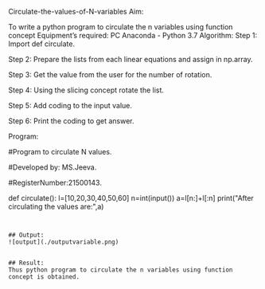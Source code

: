 Circulate-the-values-of-N-variables
Aim:

To write a python program to circulate the n variables using function concept
Equipment’s required:
 PC
Anaconda - Python 3.7
Algorithm: 
Step 1:
Import def circulate.

Step 2:
Prepare the lists from each linear equations and assign in np.array.

Step 3:
Get the value from the user for the number of rotation.

Step 4:
Using the slicing concept rotate the list.

Step 5:
Add coding to the input value.

Step 6:
Print the coding to get answer.

Program:

#Program to circulate N values.

#Developed by: MS.Jeeva.

#RegisterNumber:21500143.

def circulate():
   l=[10,20,30,40,50,60]
   n=int(input())
   a=l[n:]+l[:n]
   print("After circulating the values are:",a)
```
   

## Output:
![output](./outputvariable.png)


## Result:
Thus python program to circulate the n variables using function concept is obtained.
